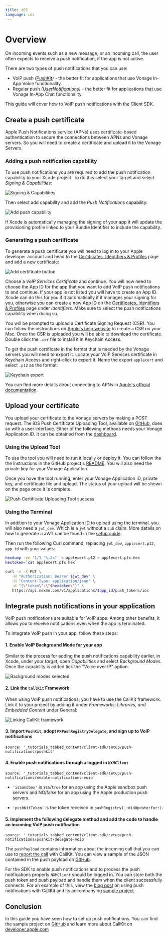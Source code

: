 ```yaml
---
title: iOS
language: ios
---
```


# Overview

On incoming events such as a new message, or an incoming call, the user often expects to receive a push notification, if the app is not active.

There are two types of push notifications that you can use:

* VoIP push *([PushKit](https://developer.apple.com/documentation/pushkit))* - the better fit for applications that use Vonage In-App Voice functionality.
* Regular push *([UserNotifications](https://developer.apple.com/documentation/usernotifications))* - the better fit for applications that use Vonage In-App Chat functionality.

This guide will cover how to VoIP push notifications with the Client SDK. 

## Create a push certificate

Apple Push Notifications service (APNs) uses certificate-based authentication to secure the connections between APNs and Vonage servers. So you will need to create a certificate and upload it to the Vonage Servers.

### Adding a push notification capability

To use push notifications you are required to add the push notification capability to your Xcode project. To do this select your target and select *Signing & Capabilities*:

![Signing & Capabilities](/images/client-sdk/push-notifications/signing.png)

Then select add capability and add the *Push Notifications* capability:

![Add push capability](/images/client-sdk/push-notifications/add-capability.png)

If Xcode is automatically managing the signing of your app it will update the provisioning profile linked to your Bundle Identifier to include the capability.

### Generating a push certificate

To generate a push certificate you will need to log in to your Apple developer account and head to the [Certificates, Identifiers & Profiles](https://developer.apple.com/account/resources/certificates/list) page and add a new certificate:

![Add certificate button](/images/client-sdk/push-notifications/add-certificate.png)

Choose a *VoIP Services Certificate* and continue. You will now need to choose the App ID for the app that you want to add VoIP push notifications to and continue. If your app is not listed you will have to create an App ID. Xcode can do this for you if it automatically if it manages your signing for you, otherwise you can create a new App ID on the [Certificates, Identifiers & Profiles](https://developer.apple.com/account/resources/certificates/list) page under *Identifiers*. Make sure to select the push notifications capability when doing so.

You will be prompted to upload a Certificate Signing Request (CSR). You can follow the instructions on [Apple's help website](https://help.apple.com/developer-account/#/devbfa00fef7) to create a CSR on your Mac. Once the CSR is uploaded you will be able to download the certificate. Double click the `.cer` file to install it in Keychain Access. 
 
To get the push certificate in the format that is needed by the Vonage servers you will need to export it. Locate your VoIP Services certificate in Keychain Access and right-click to export it. Name the export `applecert` and select `.p12` as the format:

![Keychain export](/images/client-sdk/push-notifications/keychain-export.png)

You can find more details about connecting to APNs in [Apple's official documentation](https://developer.apple.com/documentation/usernotifications/setting_up_a_remote_notification_server/establishing_a_certificate-based_connection_to_apns). 

## Upload your certificate

You upload your certificate to the Vonage servers by making a POST request. The iOS Push Certificate Uploading Tool, available on [GitHub](https://github.com/nexmo-community/ios-push-uploader), does so with a user interface. Either of the following methods needs your Vonage Application ID. It can be obtained from the [dashboard](https://dashboard.nexmo.com/voice/your-applications).

### Using the Upload Tool

To use the tool you will need to run it locally or deploy it. You can follow the the instructions in the GitHub project's [README](https://github.com/nexmo-community/ios-push-uploader#running-the-project). You will also need the private key for your Vonage Application. 

Once you have the tool running, enter your Vonage Application ID, private key, and certificate file and upload. The status of your upload will be shown on the page once it is complete. 

![Push Certificate Uploading Tool success](/images/client-sdk/push-notifications/pushupload.png)

### Using the Terminal

In addition to your Vonage Application ID to upload using the terminal, you will also need a `jwt_dev`. Which is a `jwt` without a `sub` claim. More details on how to generate a JWT can be found in the [setup guide](/tutorials/client-sdk-generate-test-credentials#generate-a-user-jwt).

Then run the following Curl command, replacing `jwt_dev`, `applecert.p12`, `app_id` with your values:

```sh
hexdump -ve '1/1 "%.2x"' < applecert.p12 > applecert.pfx.hex
hextoken=`cat applecert.pfx.hex`

curl -v -X PUT \
   -H "Authorization: Bearer $jwt_dev" \
   -H "Content-Type: application/json" \
   -d "{\"token\":\"$hextoken\"}" \
   https://api.nexmo.com/v1/applications/$app_id/push_tokens/ios
```

## Integrate push notifications in your application

VoIP push notifications are suitable for VoIP apps. Among other benefits, it allows you to receive notifications even when the app is terminated.

To integrate VoIP push in your app, follow these steps:

#### 1. Enable VoIP Background Mode for your app
   
Similar to the process for adding the push notifications capability earlier, in Xcode, under *your target*, open *Capabilities* and select *Background Modes*. Once the capability is added tick the "Voice over IP" option:
   
![Background modes selected](/images/client-sdk/push-notifications/background-modes.png)

#### 2. Link the `CallKit` Framework

When using VoIP push notifications, you have to use the CallKit framework. Link it to your project by adding it under _Frameworks, Libraries, and Embedded Content_ under General:

![Linking CallKit framework](/images/client-sdk/push-notifications/callkitframework.png)

#### 3. Import `PushKit`, adopt `PKPushRegistryDelegate`, and sign up to VoIP notifications

```tabbed_content
source: '_tutorials_tabbed_content/client-sdk/setup/push-notifications/pushkit'
```

#### 4. Enable push notifications through a logged in `NXMClient`

```tabbed_content
source: '_tutorials_tabbed_content/client-sdk/setup/push-notifications/enable-notifications-voip'
```

* `'isSandbox'` is `YES`/`true` for an app using the Apple sandbox push servers and NO/false for an app using the Apple production push servers.  

* `'pushKitToken'` is the token received in `pushRegistry(_:didUpdate:for:)`.

#### 5. Implement the following delegate method and add the code to handle an incoming VoIP push notification

```tabbed_content
source: '_tutorials_tabbed_content/client-sdk/setup/push-notifications/pushkit-delegate-voip'
```

The `pushPayload` contains information about the incoming call that you can use to [report the call](https://developer.apple.com/documentation/pushkit/responding_to_voip_notifications_from_pushkit) with CallKit. You can view a sample of the JSON contained in the push payload on [GitHub](https://github.com/nexmo-community/client-sdk-push-payload).

For the SDK to enable push notifications and to process the push notifications properly `NXMClient` should be logged in. You can store both the push token and push payload and handle them when the client successfully connects. For an example of this, view the [blog post](LINKHERE) on using push notifications with CallKit and its accompanying [sample project](https://github.com/nexmo-community/swift-phone-to-app-callkit).

## Conclusion

In this guide you have seen how to set up push notifications. You can find the sample project on [GitHub](https://github.com/nexmo-community/swift-phone-to-app-callkit) and learn more about CallKit on [developer.apple.com](https://developer.apple.com/documentation/callkit)
